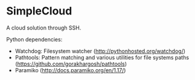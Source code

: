 # SimpleCloud
A cloud solution through SSH.

Python dependencies:

* Watchdog: Filesystem watcher (http://pythonhosted.org/watchdog/)
* Pathtools: Pattern matching and various utilities for file systems paths (https://github.com/gorakhargosh/pathtools)
* Paramiko (http://docs.paramiko.org/en/1.17/)

